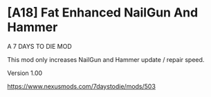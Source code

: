# [A18] Fat Enhanced NailGun And Hammer

A 7 DAYS TO DIE MOD

This mod only increases NailGun and Hammer update / repair speed.

Version 1.00

https://www.nexusmods.com/7daystodie/mods/503

